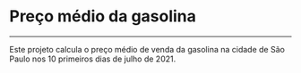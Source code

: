 # Preço médio da gasolina

---

Este projeto calcula o preço médio de venda da gasolina na cidade de São
Paulo nos 10 primeiros dias de julho de 2021.
